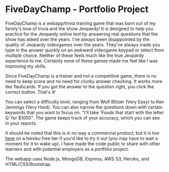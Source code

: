 # FiveDayChamp - Portfolio Project

FiveDayChamp is a webapp/trivia training game that was born out of my family's love of trivia and the show Jeopardy! It is designed to help you practice for the Jeopardy online test by answering real questions that the show has asked over the years. I've always been disappointed by the quality of Jeopardy videogames over the years. They've always made you type in the answer quickly on an awkward videogame keypad or select from multiple choice. Neither of these feels much like the true Jeopardy experience to me. Certainly none of these games made me feel like I was improving my skills.

Since FiveDayChamp is a trainer and not a competitive game, there is no need to keep score and no need for clunky answer checking. It works more like flashcards. If you got the answer to the question right, you click the correct button. That's it!

You can select a difficulty level, ranging from Wolf Blitzer (Very Easy) to Ken Jennings (Very Hard). You can also narrow the questions down with certain keywords that you want to focus on. "I'll take 'Foods that start with the letter Q' for $1000". The game keeps track of your accuracy, which you can see in your reports.

It should be noted that this is in no way a commercial product, but it is live [here](http://quiz-prep-site.herokuapp.com/login) on a heroku free tier if you'd like to try it out (you may have to wait a moment for it to wake up). I have made the code public to share with other learners and with potential employers as a portfolio project.

The webapp uses Node.js, MongoDB, Express, AWS S3, Heroku, and HTML/CSS/Bootstrap.

